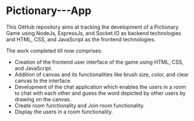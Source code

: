 # Pictionary---App

This GitHub repository aims at tracking the development of a Pictionary Game using NodeJs, ExpressJs, and Socket.IO as backend technologies and HTML, CSS, and JavaScript as the frontend technologies.

The work completed till now comprises:

- Creation of the frontend user interface of the game using HTML, CSS, and JavaScript.
- Addition of canvas and its functionalities like brush size, color, and clear canvas to the interface.
- Development of the chat application which enables the users in a room to chat with each other and guess the word depicted by other users by drawing on the canvas.
- Create room functionality and Join room functionality.
- Display the users in a room functionality.
